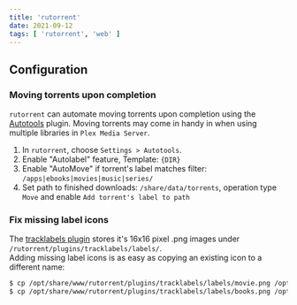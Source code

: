 ```yaml
---
title: 'rutorrent'
date: 2021-09-12
tags: [ 'rutorrent', 'web' ]
---
```


## Configuration

### Moving torrents upon completion

`rutorrent` can automate moving torrents upon completion using the
[Autotools](https://github.com/Novik/ruTorrent/wiki/PluginAutotools) plugin.
Moving torrents may come in handy in when using multiple libraries in
`Plex Media Server`.

1. In `rutorrent`, choose `Settings > Autotools`.
2. Enable "Autolabel" feature, Template: `{DIR}`
3. Enable "AutoMove" if torrent's label matches filter:
`/apps|ebooks|movies|music|series/`
4. Set path to finished downloads: `/share/data/torrents`, operation type `Move`
and enable `Add torrent's label to path`

### Fix missing label icons

The [tracklabels plugin](https://github.com/Novik/ruTorrent/tree/master/plugins/tracklabels)
stores it's 16x16 pixel .png images under `/rutorrent/plugins/tracklabels/labels/`.  
Adding missing label icons is as easy as copying an existing icon to a different
name:

```bash
$ cp /opt/share/www/rutorrent/plugins/tracklabels/labels/movie.png /opt/share/www/rutorrent/plugins/tracklabels/labels/movies.png
$ cp /opt/share/www/rutorrent/plugins/tracklabels/labels/books.png /opt/share/www/rutorrent/plugins/tracklabels/labels/ebooks.png
```
